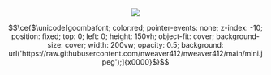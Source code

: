 <div align="center">
<img src="https://github-stats-alpha.vercel.app/api?username=Nweaver412&cc=0000000&tc=FFFFFF&ic=fff&bc=0000">
</div>

```math
\ce{$\unicode[goombafont; color:red; pointer-events: none; z-index: -10; position: fixed; top: 0; left: 0; height: 150vh; object-fit: cover; background-size: cover; width: 200vw; opacity: 0.5; background: url('https://raw.githubusercontent.com/nweaver412/nweaver412/main/mini.jpeg');]{x0000}$}
```
